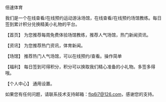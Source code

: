 倍速体育

我们是一个在线查看/在线预约运动游泳场馆，在线查看/在线预约场馆教练。每日签到累计积分兑换精美小礼物的平台。

【首页】 为您推荐每周免费体验场馆教练，推荐人气场馆，热门新闻资讯。

【资讯】 为您推荐热门资讯，体育新闻。

【场馆】 推荐热门人气场馆，可以在线预约/查看。操作简单

【福利】 每日签到可得积分，积分可以换取我们精心准备的小礼物。多签多得哦。

【个人中心】 通用设置。

如果您有任何问题，请联系技术支持邮箱：flq6i7@126.com，感谢您的支持。
